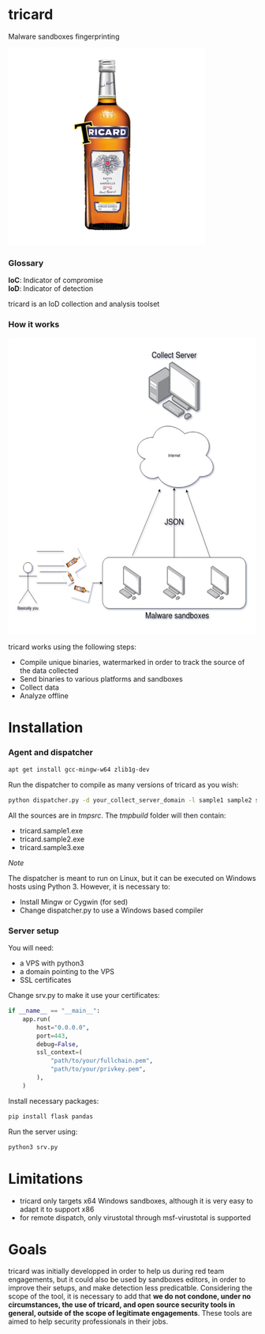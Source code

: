 # tricard
Malware sandboxes fingerprinting

<img src="https://github.com/therealunicornsecurity/tricard/blob/main/img/tricard.jpg?raw=true" width="400" height="400">


### Glossary

__IoC__: Indicator of compromise  
__IoD__: Indicator of detection

tricard is an IoD collection and analysis toolset

### How it works

<img src="https://github.com/therealunicornsecurity/tricard/blob/main/img/tricard_graph.jpg?raw=true" width="600" height="600">

tricard works using the following steps:

- Compile unique binaries, watermarked in order to track the source of the data collected
- Send binaries to various platforms and sandboxes
- Collect data
- Analyze offline



Installation
======

### Agent and dispatcher



```bash
apt get install gcc-mingw-w64 zlib1g-dev
```

Run the dispatcher to compile as many versions of tricard as you wish:

```bash
python dispatcher.py -d your_collect_server_domain -l sample1 sample2 sample3 ....
```

All the sources are in *tmpsrc*. The *tmpbuild* folder will then contain:

- tricard.sample1.exe
- tricard.sample2.exe
- tricard.sample3.exe

*Note*

The dispatcher is meant to run on Linux, but it can be executed on Windows hosts using Python 3. However, it is necessary to:

* Install Mingw or Cygwin (for sed)
* Change dispatcher.py to use a Windows based compiler

### Server setup

You will need:

- a VPS with python3
- a domain pointing to the VPS
- SSL certificates

Change srv.py to make it use your certificates:

```python
if __name__ == "__main__":
    app.run(
        host="0.0.0.0",
        port=443,
        debug=False,
        ssl_context=(
            "path/to/your/fullchain.pem",
            "path/to/your/privkey.pem",
        ),
    )

```

Install necessary packages:

```bash
pip install flask pandas
```

Run the server using:

```bash
python3 srv.py
```

Limitations
======

- tricard only targets x64 Windows sandboxes, although it is very easy to adapt it to support x86
- for remote dispatch, only virustotal through msf-virustotal is supported

Goals
======

tricard was initially developped in order to help us during red team engagements, but it could also be used by sandboxes editors, in order to improve their setups, and make detection less predicatble. Considering the scope of the tool, it is necessary to add that **we do not condone, under no circumstances, the use of tricard, and open source security tools in general, outside of the scope of legitimate engagements**. These tools are aimed to help security professionals in their jobs. 
